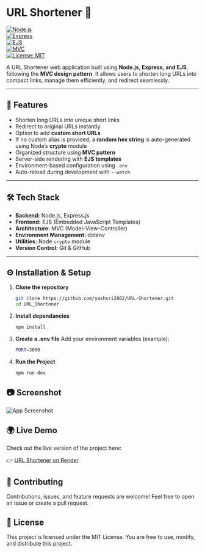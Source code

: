 # URL Shortener 🔗

[![Node.js](https://img.shields.io/badge/Node.js-18.x-green?logo=node.js)](https://nodejs.org/)  
[![Express](https://img.shields.io/badge/Express.js-4.x-black?logo=express)](https://expressjs.com/)  
[![EJS](https://img.shields.io/badge/EJS-Templating-yellow)](https://ejs.co/)  
[![MVC](https://img.shields.io/badge/Pattern-MVC-blue)](#)  
[![License: MIT](https://img.shields.io/badge/License-MIT-red.svg)](LICENSE)  

A URL Shortener web application built using **Node.js, Express, and EJS**, following the **MVC design pattern**. It allows users to shorten long URLs into compact links, manage them efficiently, and redirect seamlessly.

---

## 🚀 Features
- Shorten long URLs into unique short links  
- Redirect to original URLs instantly  
- Option to add **custom short URLs**  
- If no custom alias is provided, a **random hex string** is auto-generated using Node’s **crypto** module  
- Organized structure using **MVC pattern**  
- Server-side rendering with **EJS templates**  
- Environment-based configuration using `.env`  
- Auto-reload during development with `--watch`  

---

## 🛠️ Tech Stack
- **Backend:** Node.js, Express.js  
- **Frontend:** EJS (Embedded JavaScript Templates)  
- **Architecture:** MVC (Model–View–Controller)  
- **Environment Management:** dotenv  
- **Utilities:** Node `crypto` module  
- **Version Control:** Git & GitHub  

---

## ⚙️ Installation & Setup

1. **Clone the repository**
   ```bash
   git clone https://github.com/yashsri2802/URL-Shortener.git
   cd URL_Shortener

2. **Install dependancies**
   ```bash
   npm install

3. **Create a .env file**
   Add your environment variables (example):
   ```bash
   PORT=3000

4. **Run the Project**
   ```bash
   npm run dev

## 📷 Screenshot
![App Screenshot](./Screenshot.png)

## 🌍 Live Demo

Check out the live version of the project here:  

👉 [URL Shortener on Render](https://url-shortener-32e9.onrender.com)

## 🤝 Contributing

Contributions, issues, and feature requests are welcome!
Feel free to open an issue or create a pull request.

## 📜 License

This project is licensed under the MIT License.
You are free to use, modify, and distribute this project.
